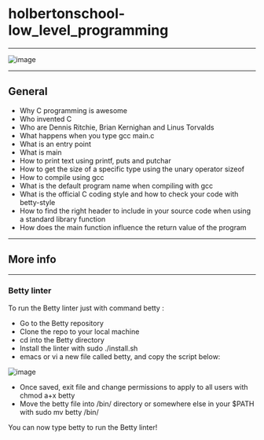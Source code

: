 # holbertonschool-low_level_programming
***

![image](https://user-images.githubusercontent.com/98335124/168370745-b919cf17-0872-457d-ab2d-0f6c8a6939f8.png)
***

## General
* Why C programming is awesome
* Who invented C
* Who are Dennis Ritchie, Brian Kernighan and Linus Torvalds
* What happens when you type gcc main.c
* What is an entry point
* What is main
* How to print text using printf, puts and putchar
* How to get the size of a specific type using the unary operator sizeof
* How to compile using gcc
* What is the default program name when compiling with gcc
* What is the official C coding style and how to check your code with betty-style
* How to find the right header to include in your source code when using a standard library function
* How does the main function influence the return value of the program
***

## More info
***

### Betty linter
To run the Betty linter just with command betty <filename>:

* Go to the Betty repository
* Clone the repo to your local machine
* cd into the Betty directory
* Install the linter with sudo ./install.sh
* emacs or vi a new file called betty, and copy the script below:
  
![image](https://user-images.githubusercontent.com/98335124/168373478-1bac77a9-ba0a-4ec2-a8b7-d6796f198640.png)
  
* Once saved, exit file and change permissions to apply to all users with chmod a+x betty
* Move the betty file into /bin/ directory or somewhere else in your $PATH with sudo mv betty /bin/
 
You can now type betty <filename> to run the Betty linter!
